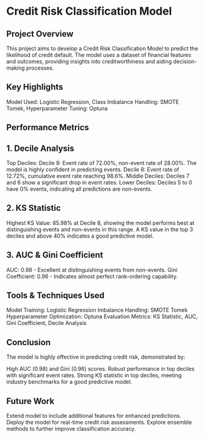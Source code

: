# Credit Risk Classification Model
## Project Overview
This project aims to develop a Credit Risk Classification Model to predict the likelihood of credit default. The model uses a dataset of financial features and outcomes, providing insights into creditworthiness and aiding decision-making processes.

## Key Highlights
Model Used: Logistic Regression,
Class Imbalance Handling: SMOTE Tomek,
Hyperparameter Tuning: Optuna

## Performance Metrics
## 1. Decile Analysis
Top Deciles:
Decile 9: Event rate of 72.00%, non-event rate of 28.00%. The model is highly confident in predicting events.
Decile 8: Event rate of 12.72%, cumulative event rate reaching 98.6%.
Middle Deciles:
Deciles 7 and 6 show a significant drop in event rates.
Lower Deciles:
Deciles 5 to 0 have 0% events, indicating all predictions are non-events.
## 2. KS Statistic
Highest KS Value: 85.98% at Decile 8, showing the model performs best at distinguishing events and non-events in this range.
A KS value in the top 3 deciles and above 40% indicates a good predictive model.
## 3. AUC & Gini Coefficient
AUC: 0.98 - Excellent at distinguishing events from non-events.
Gini Coefficient: 0.96 - Indicates almost perfect rank-ordering capability.
## Tools & Techniques Used
Model Training: Logistic Regression
Imbalance Handling: SMOTE Tomek
Hyperparameter Optimization: Optuna
Evaluation Metrics: KS Statistic, AUC, Gini Coefficient, Decile Analysis
## Conclusion
The model is highly effective in predicting credit risk, demonstrated by:

High AUC (0.98) and Gini (0.96) scores.
Robust performance in top deciles with significant event rates.
Strong KS statistic in top deciles, meeting industry benchmarks for a good predictive model.

## Future Work
Extend model to include additional features for enhanced predictions.
Deploy the model for real-time credit risk assessments.
Explore ensemble methods to further improve classification accuracy.
